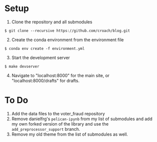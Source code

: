 # Setup

1. Clone the repository and all submodules

`$ git clone --recursive https://github.com/croach/blog.git`

2. Create the conda environment from the environment file

`$ conda env create -f environment.yml`

3. Start the development server

`$ make devserver`

4. Navigate to "localhost:8000" for the main site, or "localhost:8000/drafts" for drafts.


# To Do

1. Add the data files to the voter_fraud repository
2. Remove danielfrg's `pelican-ipynb` from my list of submodules and add my own forked version of the library and use the `add_preprocessor_support` branch.
3. Remove my old theme from the list of submodules as well.
